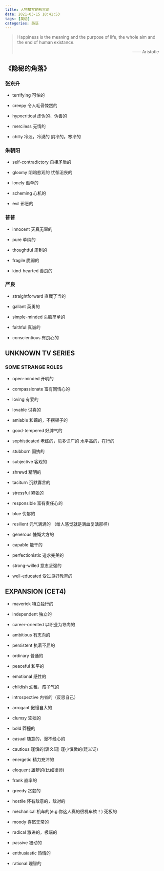 ```yaml
---
title: 人物描写的形容词
date: 2021-03-15 10:41:53
tags: [英语]
categories: 英语
---
```


> Happiness is the meaning and the purpose of life, the whole aim and the end of human existance.<div style=text-align:right>—— Aristotle</div>

<!--more-->

## 《隐秘的角落》

### 张东升

- terrifying
    可怕的

- creepy
    令人毛骨悚然的

- hypocritical
    虚伪的，伪善的

- merciless
    无情的

- chilly
    冷淡，冷漠的
    阴冷的，寒冷的

### 朱朝阳

- self-contradictory
    自相矛盾的

- gloomy
    阴暗悲观的
    忧郁沮丧的

- lonely
    孤单的

- scheming
    心机的

- evil
    邪恶的

### 普普

- innocent
    天真无辜的

- pure
    单纯的

- thoughtful
    周到的

- fragile
    脆弱的

- kind-hearted
    善良的

### 严良

- straightforward
    直截了当的

- gallant
    英勇的

- simple-minded
    头脑简单的

- faithful
    真诚的

- conscientious
    有良心的

## UNKNOWN TV SERIES

### SOME STRANGE ROLES

- open-minded
    开明的

- compassionate
    富有同情心的

- loving
    有爱的

- lovable
    讨喜的

- amiable
    和蔼的，不摆架子的

- good-tempered
    好脾气的

- sophisticated
    老练的，见多识广的
    水平高的，在行的

- stubborn
    固执的

- subjective
    客观的

- shrewd
    精明的

- taciturn
    沉默寡言的

- stressful
    紧张的

- responsible
    富有责任心的

- blue
    忧郁的

- resilient
    元气满满的
    （给人感觉就是满血复活那样）

- generous
    慷慨大方的

- capable
    能干的

- perfectionistic
    追求完美的

- strong-willed
    意志坚强的

- well-educated
    受过良好教育的

## EXPANSION (CET4)

- maverick
    特立独行的

- independent
    独立的

- career-oriented
    以职业为导向的

- ambitious
    有志向的

- persistent
    执着不屈的

- ordinary
    普通的

- peaceful
    和平的

- emotional
    感性的

- childish
    幼稚，孩子气的

- introspective
    内省的（反思自己）

- arrogant
    傲慢自大的

- clumsy
    笨拙的

- bold
    莽撞的

- casual
    随意的，漫不经心的

- cautious
    谨慎的(褒义词)
    谨小慎微的(贬义词)

- energetic
    精力充沛的

- eloquent
    雄辩的(比如律师)

- frank
    直率的

- greedy
    贪婪的

- hostile
    怀有敌意的，敌对的

- mechanical
    机车的(e.g:你这人真的很机车欸！)
    死板的

- moody
    喜怒无常的

- radical
    激进的，极端的

- passive
    被动的

- enthusiastic
    热情的

- rational
    理智的
